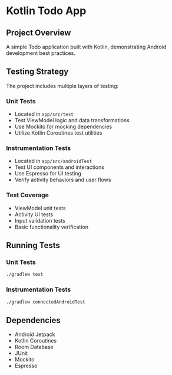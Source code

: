 # Kotlin Todo App

## Project Overview
A simple Todo application built with Kotlin, demonstrating Android development best practices.

## Testing Strategy
The project includes multiple layers of testing:

### Unit Tests
- Located in `app/src/test`
- Test ViewModel logic and data transformations
- Use Mockito for mocking dependencies
- Utilize Kotlin Coroutines test utilities

### Instrumentation Tests
- Located in `app/src/androidTest`
- Test UI components and interactions
- Use Espresso for UI testing
- Verify activity behaviors and user flows

### Test Coverage
- ViewModel unit tests
- Activity UI tests
- Input validation tests
- Basic functionality verification

## Running Tests
### Unit Tests
```bash
./gradlew test
```

### Instrumentation Tests
```bash
./gradlew connectedAndroidTest
```

## Dependencies
- Android Jetpack
- Kotlin Coroutines
- Room Database
- JUnit
- Mockito
- Espresso